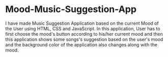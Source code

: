 # Mood-Music-Suggestion-App
I have made Music Suggestion Application based on the current Mood of the User using HTML, CSS and JavaScript.
In this application, User has to first choose the mood's button according to his/her current mood and then this application shows some songs's suggestion based on the user's mood and the background color of the application also changes along with the mood.
